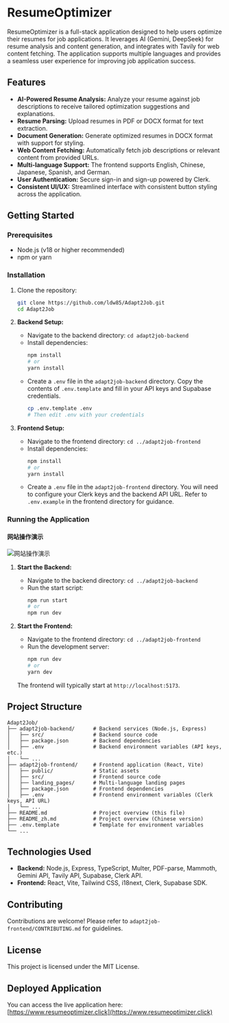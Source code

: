 # ResumeOptimizer

ResumeOptimizer is a full-stack application designed to help users optimize their resumes for job applications. It leverages AI (Gemini, DeepSeek) for resume analysis and content generation, and integrates with Tavily for web content fetching. The application supports multiple languages and provides a seamless user experience for improving job application success.

## Features

*   **AI-Powered Resume Analysis:** Analyze your resume against job descriptions to receive tailored optimization suggestions and explanations.
*   **Resume Parsing:** Upload resumes in PDF or DOCX format for text extraction.
*   **Document Generation:** Generate optimized resumes in DOCX format with support for styling.
*   **Web Content Fetching:** Automatically fetch job descriptions or relevant content from provided URLs.
*   **Multi-language Support:** The frontend supports English, Chinese, Japanese, Spanish, and German.
*   **User Authentication:** Secure sign-in and sign-up powered by Clerk.
*   **Consistent UI/UX:** Streamlined interface with consistent button styling across the application.

## Getting Started

### Prerequisites

*   Node.js (v18 or higher recommended)
*   npm or yarn

### Installation

1.  Clone the repository:
    ```bash
    git clone https://github.com/ldw85/Adapt2Job.git
    cd Adapt2Job
    ```

2.  **Backend Setup:**
    *   Navigate to the backend directory: `cd adapt2job-backend`
    *   Install dependencies:
        ```bash
        npm install
        # or
        yarn install
        ```
    *   Create a `.env` file in the `adapt2job-backend` directory. Copy the contents of `.env.template` and fill in your API keys and Supabase credentials.
        ```bash
        cp .env.template .env
        # Then edit .env with your credentials
        ```

3.  **Frontend Setup:**
    *   Navigate to the frontend directory: `cd ../adapt2job-frontend`
    *   Install dependencies:
        ```bash
        npm install
        # or
        yarn install
        ```
    *   Create a `.env` file in the `adapt2job-frontend` directory. You will need to configure your Clerk keys and the backend API URL. Refer to `.env.example` in the frontend directory for guidance.


### Running the Application

#### 网站操作演示

![网站操作演示](adapt2job-frontend/public/how-it-works.gif)

1.  **Start the Backend:**
    *   Navigate to the backend directory: `cd ../adapt2job-backend`
    *   Run the start script:
        ```bash
        npm run start
        # or
        npm run dev
        ```

2.  **Start the Frontend:**
    *   Navigate to the frontend directory: `cd ../adapt2job-frontend`
    *   Run the development server:
        ```bash
        npm run dev
        # or
        yarn dev
        ```
    The frontend will typically start at `http://localhost:5173`.

## Project Structure

```
Adapt2Job/
├── adapt2job-backend/      # Backend services (Node.js, Express)
│   ├── src/                # Backend source code
│   ├── package.json        # Backend dependencies
│   ├── .env                # Backend environment variables (API keys, etc.)
│   └── ...
├── adapt2job-frontend/     # Frontend application (React, Vite)
│   ├── public/             # Static assets
│   ├── src/                # Frontend source code
│   ├── landing_pages/      # Multi-language landing pages
│   ├── package.json        # Frontend dependencies
│   ├── .env                # Frontend environment variables (Clerk keys, API URL)
│   └── ...
├── README.md               # Project overview (this file)
├── README_zh.md            # Project overview (Chinese version)
├── .env.template           # Template for environment variables
└── ...
```

## Technologies Used

*   **Backend:** Node.js, Express, TypeScript, Multer, PDF-parse, Mammoth, Gemini API, Tavily API, Supabase, Clerk API.
*   **Frontend:** React, Vite, Tailwind CSS, i18next, Clerk, Supabase SDK.

## Contributing

Contributions are welcome! Please refer to `adapt2job-frontend/CONTRIBUTING.md` for guidelines.

## License

This project is licensed under the MIT License.

## Deployed Application

You can access the live application here:
[https://www.resumeoptimizer.click](https://www.resumeoptimizer.click)
